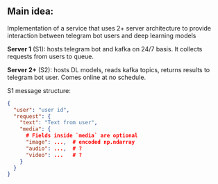 ## Main idea:

Implementation of a service that uses 2+ server architecture to provide interaction between telegram bot users and deep
learning models

**Server 1** (S1): hosts telegram bot and kafka on 24/7 basis.
It collects requests from users to queue.

**Server 2+** (S2): hosts DL models, reads kafka topics, returns results to telegram bot user. Comes online at no
schedule.

S1 message structure: 
```json
{
  "user": "user id",
  "request": {
    "text": "Text from user",
    "media": {
      # Fields inside `media` are optional
      "image": ...,  # encoded np.ndarray
      "audio": ...,  # ?
      "video": ...   # ?
    }
  }
}
```

